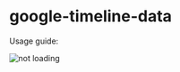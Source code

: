 # google-timeline-data

Usage guide:


![not loading](https://github.com/isaac-harris/google-timeline-data/blob/master/images/images.jpg?raw=true)
